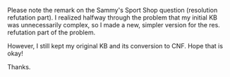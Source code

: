 Please note the remark on the Sammy's Sport Shop question (resolution refutation part). I realized halfway through the problem
that my initial KB was unnecessarily complex, so I made a new, simpler version for the res. refutation part of the problem.

However, I still kept my original KB and its conversion to CNF. Hope that is okay!

Thanks.